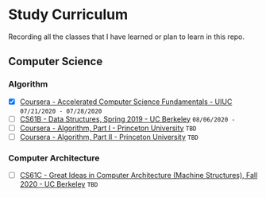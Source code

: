 # Study Curriculum

Recording all the classes that I have learned or plan to learn in this repo.

## Computer Science

### Algorithm

- [x] [Coursera - Accelerated Computer Science Fundamentals - UIUC](https://www.coursera.org/specializations/cs-fundamentals) `07/21/2020 - 07/28/2020`
- [ ] [CS61B - Data Structures, Spring 2019 - UC Berkeley](https://sp19.datastructur.es/) `08/06/2020 - `
- [ ] [Coursera - Algorithm, Part I - Princeton University](https://www.coursera.org/learn/algorithms-part1) `TBD`
- [ ] [Coursera - Algorithm, Part II - Princeton University](https://www.coursera.org/learn/algorithms-part2) `TBD`

### Computer Architecture

- [ ] [CS61C - Great Ideas in Computer Architecture (Machine Structures), Fall 2020 - UC Berkeley](https://cs61c.org/fa20/) `TBD`

